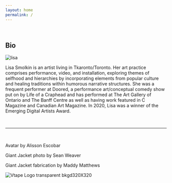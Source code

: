 ```yaml
---
layout: home
permalink: /
---
```


<br>


## Bio

<img src="images/lisa.jpg"
     alt="lisa"
/>


Lisa Smolkin is an artist living in Tkaronto/Toronto. Her art practice comprises performance, video, and installation, exploring themes of selfhood and hierarchies by incorporating elements from popular culture and healing traditions within humorous narrative structures. She was a frequent performer at Doored, a performance art/conceptual comedy show put on by Life of a Craphead and has performed at The Art Gallery of Ontario and The Banff Centre as well as having work featured in C Magazine and Canadian Art Magazine. In 2020, Lisa was a winner of the Emerging Digital Artists Award.

<br>

---

<br>

Avatar by Alisson Escobar

Giant Jacket photo by Sean Weaver

Giant Jacket fabrication by Maddy Matthews






![Vtape Logo transparent bkgd320X320](https://user-images.githubusercontent.com/40550444/220724704-3a3f9e3d-bb43-45ed-94bb-3140da17d420.png)



